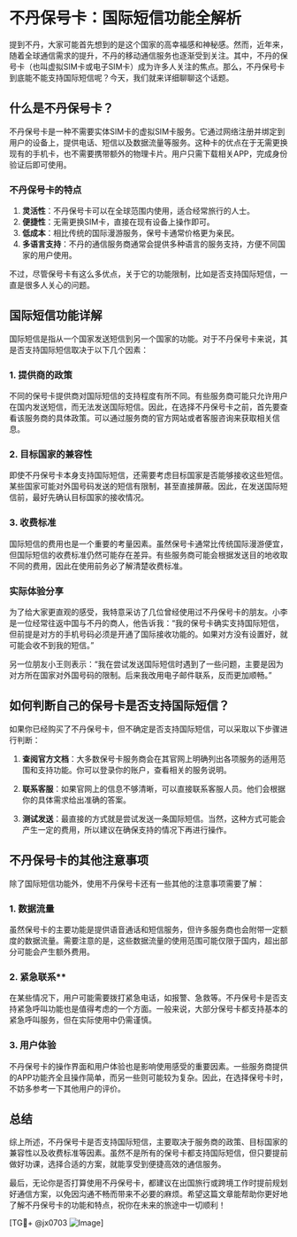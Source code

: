 # 不丹保号卡：国际短信功能全解析

提到不丹，大家可能首先想到的是这个国家的高幸福感和神秘感。然而，近年来，随着全球通信需求的提升，不丹的移动通信服务也逐渐受到关注。其中，不丹的保号卡（也叫虚拟SIM卡或电子SIM卡）成为许多人关注的焦点。那么，不丹保号卡到底能不能支持国际短信呢？今天，我们就来详细聊聊这个话题。

## 什么是不丹保号卡？

不丹保号卡是一种不需要实体SIM卡的虚拟SIM卡服务。它通过网络注册并绑定到用户的设备上，提供电话、短信以及数据流量等服务。这种卡的优点在于无需更换现有的手机卡，也不需要携带额外的物理卡片。用户只需下载相关APP，完成身份验证后即可使用。

### 不丹保号卡的特点

1. **灵活性**：不丹保号卡可以在全球范围内使用，适合经常旅行的人士。
2. **便捷性**：无需更换SIM卡，直接在现有设备上操作即可。
3. **低成本**：相比传统的国际漫游服务，保号卡通常价格更为亲民。
4. **多语言支持**：不丹的通信服务商通常会提供多种语言的服务支持，方便不同国家的用户使用。

不过，尽管保号卡有这么多优点，关于它的功能限制，比如是否支持国际短信，一直是很多人关心的问题。

## 国际短信功能详解

国际短信是指从一个国家发送短信到另一个国家的功能。对于不丹保号卡来说，其是否支持国际短信取决于以下几个因素：

### 1. 提供商的政策

不同的保号卡提供商对国际短信的支持程度有所不同。有些服务商可能只允许用户在国内发送短信，而无法发送国际短信。因此，在选择不丹保号卡之前，首先要查看该服务商的具体政策。可以通过服务商的官方网站或者客服咨询来获取相关信息。

### 2. 目标国家的兼容性

即使不丹保号卡本身支持国际短信，还需要考虑目标国家是否能够接收这些短信。某些国家可能对外国号码发送的短信有限制，甚至直接屏蔽。因此，在发送国际短信前，最好先确认目标国家的接收情况。

### 3. 收费标准

国际短信的费用也是一个重要的考量因素。虽然保号卡通常比传统国际漫游便宜，但国际短信的收费标准仍然可能存在差异。有些服务商可能会根据发送目的地收取不同的费用，因此在使用前务必了解清楚收费标准。

### 实际体验分享

为了给大家更直观的感受，我特意采访了几位曾经使用过不丹保号卡的朋友。小李是一位经常往返中国与不丹的商人，他告诉我：“我的保号卡确实支持国际短信，但前提是对方的手机号码必须是开通了国际接收功能的。如果对方没有设置好，就可能会收不到我的短信。”

另一位朋友小王则表示：“我在尝试发送国际短信时遇到了一些问题，主要是因为对方所在国家对外国号码的限制。后来我改用电子邮件联系，反而更加顺畅。”

## 如何判断自己的保号卡是否支持国际短信？

如果你已经购买了不丹保号卡，但不确定是否支持国际短信，可以采取以下步骤进行判断：

1. **查阅官方文档**：大多数保号卡服务商会在其官网上明确列出各项服务的适用范围和支持功能。你可以登录你的账户，查看相关的服务说明。

2. **联系客服**：如果官网上的信息不够清晰，可以直接联系客服人员。他们会根据你的具体需求给出准确的答案。

3. **测试发送**：最直接的方式就是尝试发送一条国际短信。当然，这种方式可能会产生一定的费用，所以建议在确保支持的情况下再进行操作。

## 不丹保号卡的其他注意事项

除了国际短信功能外，使用不丹保号卡还有一些其他的注意事项需要了解：

### 1. 数据流量

虽然保号卡的主要功能是提供语音通话和短信服务，但许多服务商也会附带一定额度的数据流量。需要注意的是，这些数据流量的使用范围可能仅限于国内，超出部分可能会产生额外费用。

### 2. 紧急联系**

在某些情况下，用户可能需要拨打紧急电话，如报警、急救等。不丹保号卡是否支持紧急呼叫功能也是值得考虑的一个方面。一般来说，大部分保号卡都支持基本的紧急呼叫服务，但在实际使用中仍需谨慎。

### 3. 用户体验

不丹保号卡的操作界面和用户体验也是影响使用感受的重要因素。一些服务商提供的APP功能齐全且操作简单，而另一些则可能较为复杂。因此，在选择保号卡时，不妨多参考一下其他用户的评价。

## 总结

综上所述，不丹保号卡是否支持国际短信，主要取决于服务商的政策、目标国家的兼容性以及收费标准等因素。虽然不是所有的保号卡都支持国际短信，但只要提前做好功课，选择合适的方案，就能享受到便捷高效的通信服务。

最后，无论你是否打算使用不丹保号卡，都建议在出国旅行或跨境工作时提前规划好通信方案，以免因沟通不畅而带来不必要的麻烦。希望这篇文章能帮助你更好地了解不丹保号卡的功能和特点，祝你在未来的旅途中一切顺利！

[TG💪+ @jx0703 ![Image](https://github.com/user-attachments/assets/dbca1d08-cadb-493c-b0ec-ad6f7a83f270)]